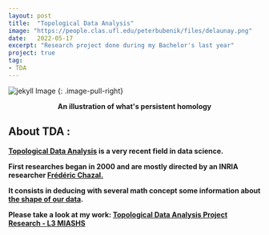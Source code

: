 ```yaml
---
layout: post
title:  "Topological Data Analysis"
image: "https://people.clas.ufl.edu/peterbubenik/files/delaunay.png"
date:   2022-05-17
excerpt: "Research project done during my Bachelor's last year"
project: true
tag:
- TDA
---
```


![jekyll Image](https://people.clas.ufl.edu/peterbubenik/files/delaunay.png)
{: .image-pull-right}

<center><b>An illustration of what's persistent homology</center>

## About TDA :

<u><b>Topological Data Analysis</b></u> is a very recent field in data science. 

First researches began in 2000 and are mostly directed by an <b>INRIA</b> researcher <a href="https://geometrica.saclay.inria.fr/team/Fred.Chazal/">Frédéric Chazal.</a>

It consists in deducing with several math concept some information about <u>the shape of our data</u>.

Please take a look at my work:
<a href="../assets/img/pdf/TER_François_ROUSSEL_L3_MIASHS.pdf" download>Topological Data Analysis Project Research - L3 MIASHS</a>